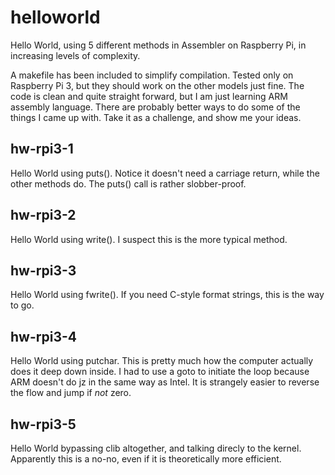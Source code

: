 # helloworld
Hello World, using 5 different methods in Assembler on Raspberry Pi, in increasing levels of complexity.

A makefile has been included to simplify compilation. Tested only on Raspberry Pi 3, but they should work on the other models just fine. The code is clean and quite straight forward, but I am just learning ARM assembly language. There are probably better ways to do some of the things I came up with. Take it as a challenge, and show me your ideas.


## hw-rpi3-1

Hello World using puts(). Notice it doesn't need a carriage return, while the other methods do. The puts() call is rather slobber-proof.

## hw-rpi3-2

Hello World using write(). I suspect this is the more typical method.

## hw-rpi3-3

Hello World using fwrite(). If you need C-style format strings, this is the way to go.

## hw-rpi3-4

Hello World using putchar. This is pretty much how the computer actually does it deep down inside. I had to use a goto to initiate the loop because ARM doesn't do jz in the same way as Intel. It is strangely easier to reverse the flow and jump if *not* zero. 

## hw-rpi3-5

Hello World bypassing clib altogether, and talking direcly to the kernel. Apparently this is a no-no, even if it is theoretically more efficient.

